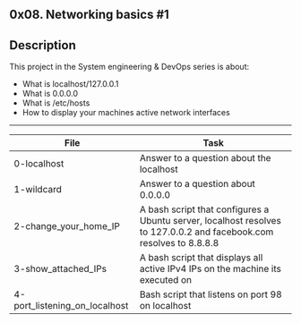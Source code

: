 0x08. Networking basics #1
---
## Description

This project in the System engineering & DevOps series is about:
* What is localhost/127.0.0.1
* What is 0.0.0.0
* What is /etc/hosts
* How to display your machines active network interfaces


---
File|Task
---|---
0-localhost | Answer to a question about the localhost
1-wildcard | Answer to a question about 0.0.0.0
2-change_your_home_IP | A bash script that configures a Ubuntu server, localhost resolves to 127.0.0.2 and facebook.com resolves to 8.8.8.8
3-show_attached_IPs | A bash script that displays all active IPv4 IPs on the machine its executed on
4-port_listening_on_localhost | Bash script that listens on port 98 on localhost
